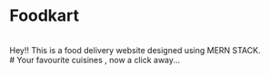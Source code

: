 # Foodkart
<br />
Hey!! This is a food delivery website designed using MERN STACK.
<br />
# Your favourite cuisines , now a click away...

